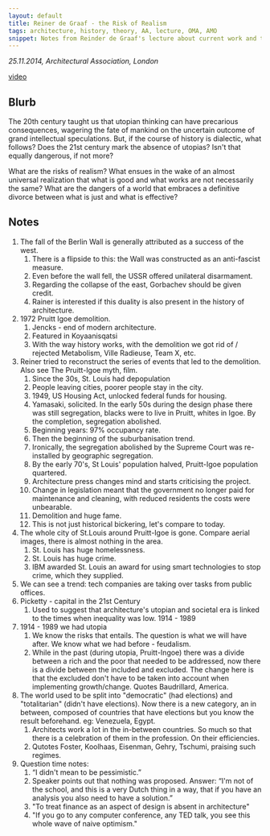 ```yaml
---
layout: default
title: Reiner de Graaf - the Risk of Realism
tags: architecture, history, theory, AA, lecture, OMA, AMO
snippet: Notes from Reinder de Graaf's lecture about current work and the danger of the loss of utopic thinking at the AA.
---
```


_25.11.2014, Architectural Association, London_

[video](http://www.aaschool.ac.uk/VIDEO/lecture.php?ID=2659)

## Blurb

The 20th century taught us that utopian thinking can have precarious
consequences, wagering the fate of mankind on the uncertain outcome of grand
intellectual speculations. But, if the course of history is dialectic, what
follows? Does the 21st century mark the absence of utopias? Isn't that equally
dangerous, if not more?

What are the risks of realism? What ensues in the wake of an almost universal
realization that what is good and what works are not necessarily the same? What
are the dangers of a world that embraces a definitive divorce between what is
just and what is effective?


## Notes

1. The fall of the Berlin Wall is generally attributed as a success of the
   west.
    1. There is a flipside to this: the Wall was constructed as an anti-fascist
       measure.
    1. Even before the wall fell, the USSR offered unilateral disarmament.
    1. Regarding the collapse of the east, Gorbachev should be given credit.
    1. Rainer is interested if this duality is also present in the history of
       architecture.
1. 1972 Pruitt Igoe demolition.
    1. Jencks - end of modern architecture.
    1. Featured in Koyaanisqatsi
    1. With the way history works, with the demolition we got rid of / rejected
       Metabolism, Ville Radieuse, Team X, etc.
1. Reiner tried to reconstruct the series of events that led to the demolition.
   Also see The Pruitt-Igoe myth, film.
    1. Since the 30s, St. Louis had depopulation
    1. People leaving cities, poorer people stay in the city.
    1. 1949, US Housing Act, unlocked federal funds for housing.
    1. Yamasaki, solicited. In the early 50s during the design phase there was
       still segregation, blacks were to live in Pruitt, whites in Igoe. By the
       completion, segregation abolished.
    1. Beginning years: 97% occupancy rate.
    1. Then the beginning of the suburbanisation trend.
    1. Ironically, the segregation abolished by the Supreme Court was
       re-installed by geographic segregation.
    1. By the early 70's, St Louis' population halved, Pruitt-Igoe population
       quartered.
    1. Architecture press changes mind and starts criticising the project.
    1. Change in legislation meant that the government no longer paid for
       maintenance and cleaning, with reduced residents the costs were
       unbearable.
    1. Demolition and huge fame.
    1. This is not just historical bickering, let's compare to today.
1. The whole city of St.Louis around Pruitt-Igoe is gone. Compare aerial
   images, there is almost nothing in the area.
    1. St. Louis has huge homelessness.
    1. St. Louis has huge crime.
    1. IBM awarded St. Louis an award for using smart technologies to stop
       crime, which they supplied.
1. We can see a trend: tech companies are taking over tasks from public
   offices.
1. Picketty - capital in the 21st Century
    1. Used to suggest that architecture's utopian and societal era is linked
       to the times when inequality was low. 1914 - 1989
1. 1914 - 1989 we had utopia
    1. We know the risks that entails. The question is what we will have after.
       We know what we had before - feudalism.
    1. While in the past (during utopia, Pruitt-Ingoe) there was a divide
       between a rich and the poor that needed to be addressed, now there is a
       divide between the included and excluded. The change here is that the
       excluded don't have to be taken into account when implementing
       growth/change. Quotes Baudrillard, America.
1. The world used to be split into "democratic" (had elections) and
   "totalitarian" (didn't have elections). Now there is a new category, an in
   between, composed of countries that have elections but you know the result
   beforehand. eg: Venezuela, Egypt.
    1. Architects work a lot in the in-between countries. So much so that there
       is a celebration of them in the profession. On their efficiencies.
    1. Qutotes Foster, Koolhaas, Eisenman, Gehry, Tschumi, praising such
       regimes.
1. Question time notes:
    1. “I didn't mean to be pessimistic.”
    1. Speaker points out that nothing was proposed. Answer: “I'm not of the
       school, and this is a very Dutch thing in a way, that if you have an
       analysis you also need to have a solution.”
    1. "To treat finance as an aspect of design is absent in architecture"
    1. "If you go to any computer conference, any TED talk, you see this whole
       wave of naive optimism."





